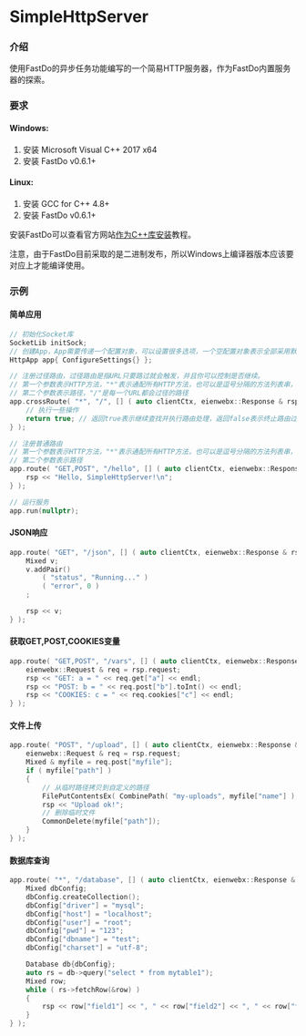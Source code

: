 # SimpleHttpServer

### 介绍
使用FastDo的异步任务功能编写的一个简易HTTP服务器，作为FastDo内置服务器的探索。

### 要求
#### Windows:

1. 安装 Microsoft Visual C++ 2017 x64
2. 安装 FastDo v0.6.1+

#### Linux:
1. 安装 GCC for C++ 4.8+
2. 安装 FastDo v0.6.1+

安装FastDo可以查看官方网站[作为C++库安装](https://fastdo.net/index.do?ps=document&doc_name=install_ascpp)教程。

注意，由于FastDo目前采取的是二进制发布，所以Windows上编译器版本应该要对应上才能编译使用。

### 示例

#### 简单应用
```C++
// 初始化Socket库
SocketLib initSock;
// 创建App，App需要传递一个配置对象，可以设置很多选项，一个空配置对象表示全部采用默认值
HttpApp app{ ConfigureSettings{} };

// 注册过径路由，过径路由是指URL只要路过就会触发，并且你可以控制是否继续。
// 第一个参数表示HTTP方法，"*"表示通配所有HTTP方法，也可以是逗号分隔的方法列表串，如：GET,POST,PUT
// 第二个参数表示路径，"/"是每一个URL都会过径的路径
app.crossRoute( "*", "/", [] ( auto clientCtx, eienwebx::Response & rsp, auto parts, auto i ) -> bool {
    // 执行一些操作
    return true; // 返回true表示继续查找并执行路由处理，返回false表示终止路由过程
} );

// 注册普通路由
// 第一个参数表示HTTP方法，"*"表示通配所有HTTP方法，也可以是逗号分隔的方法列表串，如：GET,POST,PUT
// 第二个参数表示路径
app.route( "GET,POST", "/hello", [] ( auto clientCtx, eienwebx::Response & rsp ) {
    rsp << "Hello, SimpleHttpServer!\n";
} );

// 运行服务
app.run(nullptr);
```

#### JSON响应
```C++
app.route( "GET", "/json", [] ( auto clientCtx, eienwebx::Response & rsp ) {
    Mixed v;
    v.addPair()
        ( "status", "Running..." )
        ( "error", 0 )
    ;

    rsp << v;
} );
```

#### 获取GET,POST,COOKIES变量
```C++
app.route( "GET,POST", "/vars", [] ( auto clientCtx, eienwebx::Response & rsp ) {
    eienwebx::Request & req = rsp.request;
    rsp << "GET: a = " << req.get["a"] << endl;
    rsp << "POST: b = " << req.post["b"].toInt() << endl;
    rsp << "COOKIES: c = " << req.cookies["c"] << endl;
} );
```

#### 文件上传
```C++
app.route( "POST", "/upload", [] ( auto clientCtx, eienwebx::Response & rsp ) {
    eienwebx::Request & req = rsp.request;
    Mixed & myfile = req.post["myfile"];
    if ( myfile["path"] )
    {
        // 从临时路径拷贝到自定义的路径
        FilePutContentsEx( CombinePath( "my-uploads", myfile["name"] ), FileGetContentsEx( myfile["path"], false ), false );
        rsp << "Upload ok!";
        // 删除临时文件
        CommonDelete(myfile["path"]);
    }
} );
```

#### 数据库查询
```C++
app.route( "*", "/database", [] ( auto clientCtx, eienwebx::Response & rsp ) {
    Mixed dbConfig;
    dbConfig.createCollection();
    dbConfig["driver"] = "mysql";
    dbConfig["host"] = "localhost";
    dbConfig["user"] = "root";
    dbConfig["pwd"] = "123";
    dbConfig["dbname"] = "test";
    dbConfig["charset"] = "utf-8";

    Database db{dbConfig};
    auto rs = db->query("select * from mytable1");
    Mixed row;
    while ( rs->fetchRow(&row) )
    {
        rsp << row["field1"] << ", " << row["field2"] << ", " << row["field3"] << "<br/>\n";
    }
} );
```
